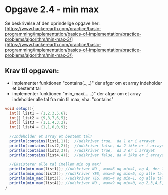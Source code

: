 # Opgave 2.4 - min max

Se beskrivelse af den oprindelige opgave her:
[https://www.hackerearth.com/practice/basic-programming/implementation/basics-of-implementation/practice-problems/algorithm/min-max-3/](https://www.hackerearth.com/practice/basic-programming/implementation/basics-of-implementation/practice-problems/algorithm/min-max-3/)

## Krav til opgaven:
- implementer funktionen "contains(..,..)" der afgør om et array indeholder et bestemt tal
- implementer funktionen "min_max(......)" der afgør om et array indeholder alle tal fra min til max, vha. "contains"

```java
void setup(){
  int[] list1 = {1,2,3,5,6};
  int[] list2 = {9,8,7,6,5};
  int[] list3 = {1,1,4,3,2};
  int[] list4 = {1,1,0,0,9};
  
  //Indeholder et array et bestemt tal?
  println(contains(list1,1));  //udskriver true,  da 1 er i arrayet
  println(contains(list2,2));  //udskriver false, da 2 ikke er i arrayet
  println(contains(list3,3));  //udskriver true,  da 3 er i arrayet
  println(contains(list4,4));  //udskriver false, da 4 ikke er i arrayet
  
  //Eksisterer alle tal imellem min og max?
  println(min_max(list1)); //udskriver NO , max=6 og min=1, og 4, der ligger imellem 1 og 6 mangler! 
  println(min_max(list2)); //udskriver YES, max=9 og min=5, og alle tal imellem 9 og 5 er i arrayet
  println(min_max(list3)); //udskriver YES, max=4 og min=1, og alle tal imellem 4 og 1 er i arrayet
  println(min_max(list4)); //udskriver NO , max=9 og min=0, og 2,3,4,5,6,7,8 mangler
}
``` 